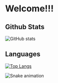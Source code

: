 # Welcome!!! 

## Github Stats
![GitHub stats](https://github-readme-stats.vercel.app/api?username=gmlwarr&theme=algolia)

## Languages 
[![Top Langs](https://github-readme-stats-git-masterrstaa-rickstaa.vercel.app/api/top-langs/?username=gmlwarr&theme=algolia)](https://github.com/gmlwarr)

![Snake animation](https://github.com/gmlwarr/gmlwarr/blob/output/github-contribution-grid-snake.svg)

